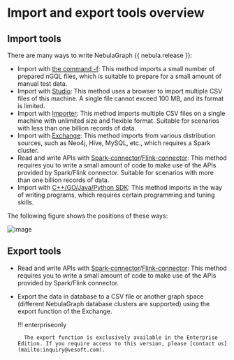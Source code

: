 # Import and export tools overview

## Import tools

There are many ways to write NebulaGraph {{ nebula.release }}:

- Import with [the command -f](../2.quick-start/3.connect-to-nebula-graph.md): This method imports a small number of prepared nGQL files, which is suitable to prepare for a small amount of manual test data.
- Import with [Studio](../nebula-studio/quick-start/st-ug-import-data.md): This method uses a browser to import multiple CSV files of this machine. A single file cannot exceed 100 MB, and its format is limited.
- Import with [Importer](use-importer.md): This method imports multiple CSV files on a single machine with unlimited size and flexible format. Suitable for scenarios with less than one billion records of data.
- Import with [Exchange](nebula-exchange/about-exchange/ex-ug-what-is-exchange.md): This method imports from various distribution sources, such as Neo4j, Hive, MySQL, etc., which requires a Spark cluster.
- Read and write APIs with [Spark-connector](../connector/nebula-spark-connector.md)/[Flink-connector](../connector/nebula-flink-connector.md): This method requires you to write a small amount of code to make use of the APIs provided by Spark/Flink connector. Suitable for scenarios with more than one billion records of data.
- Import with [C++/GO/Java/Python SDK](../20.appendix/6.eco-tool-version.md): This method imports in the way of writing programs, which requires certain programming and tuning skills.

The following figure shows the positions of these ways:

 ![image](https://docs-cdn.nebula-graph.com.cn/figures/write-choice.png)

## Export tools

- Read and write APIs with [Spark-connector](../connector/nebula-spark-connector.md)/[Flink-connector](../connector/nebula-flink-connector.md): This method requires you to write a small amount of code to make use of the APIs provided by Spark/Flink connector.
- Export the data in database to a CSV file or another graph space (different NebulaGraph database clusters are supported) using the export function of the Exchange.

  !!! enterpriseonly

        The export function is exclusively available in the Enterprise Edition. If you require access to this version, please [contact us](mailto:inquiry@vesoft.com).

